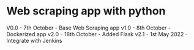 # Web scraping app with python

V0.0 - 7th October - Base Web Scraping app
v1.0 - 8th October - Dockerized app
v2.0 - 18th October - Added Flask
v2.1 - 1st May 2022 - Integrate with Jenkins
